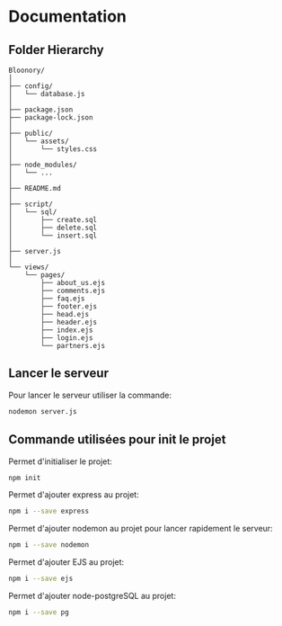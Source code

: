 # Documentation

## Folder Hierarchy

```
Bloonory/
│
├── config/
│   └── database.js
│
├── package.json
├── package-lock.json
│
├── public/
│   └── assets/
│       └── styles.css
│
├── node_modules/
│   └── ...
│
├── README.md
│
├── script/
│   └── sql/
│       ├── create.sql
│       ├── delete.sql
│       └── insert.sql
│
├── server.js
│
└── views/
    └── pages/
        ├── about_us.ejs
        ├── comments.ejs
        ├── faq.ejs
        ├── footer.ejs
        ├── head.ejs
        ├── header.ejs
        ├── index.ejs
        ├── login.ejs
        └── partners.ejs
```

## Lancer le serveur 

Pour lancer le serveur utiliser la commande:
```sh
nodemon server.js
```

## Commande utilisées pour init le projet

Permet d'initialiser le projet:
```sh
npm init
```

Permet d'ajouter express au projet:
```sh
npm i --save express
```

Permet d'ajouter nodemon au projet pour lancer rapidement le serveur:
```sh
npm i --save nodemon
```

Permet d'ajouter EJS au projet:
```sh
npm i --save ejs
```

Permet d'ajouter node-postgreSQL au projet:
```sh
npm i --save pg
```
